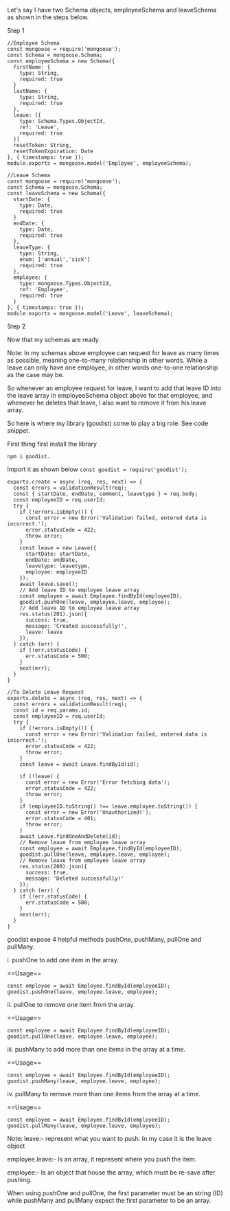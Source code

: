 Let's say I have two Schema objects, employeeSchema and leaveSchema as shown in the steps below.

Step 1
```
//Employee Schema
const mongoose = require('mongoose');
const Schema = mongoose.Schema;
const employeeSchema = new Schema({
  firstName: {
    type: String,
    required: true
  }
  lastName: {
    type: String,
    required: true
  },
  leave: [{
    type: Schema.Types.ObjectId,
    ref: 'Leave',
    required: true
  }]
  resetToken: String,
  resetTokenExpiration: Date
}, { timestamps: true });
module.exports = mongoose.model('Employee', employeeSchema);
```
```
//Leave Schema
const mongoose = require('mongoose');
const Schema = mongoose.Schema;
const leaveSchema = new Schema({
  startDate: {
    type: Date,
    required: true
  }
  endDate: {
    type: Date,
    required: true
  },
  leaveType: {
    type: String,
	enum: ['annual','sick']
    required: true
  },
  employee: {
    type: mongoose.Types.ObjectId,
    ref: 'Employee',
 	required: true
  }
}, { timestamps: true });
module.exports = mongoose.model('Leave', leaveSchema);
```


Step 2

Now that my schemas are ready.

Note: In my schemas above employee can request for leave as many times as possible, meaning one-to-many relationship in other words. While a leave can only have one employee, in other words one-to-one relationship as the case may be.

So whenever an employee request for leave, I want to add that leave ID into the leave array in employeeSchema object above for that employee, and whenever he deletes that leave, I also want to remove it from his leave array. 

So here is where my library (goodist) come to play a big role. See code snippet.

First thing first install the library

```npm i goodist.```

Import it as shown below
```const goodist = require('goodist');```

```//To Create a Leave Request
exports.create = async (req, res, next) => {
  const errors = validationResult(req);
  const { startDate, endDate, comment, leavetype } = req.body;
  const employeeID = req.userId;
  try {
    if (!errors.isEmpty()) {
      const error = new Error('Validation failed, entered data is incorrect.');
      error.statusCode = 422;
      throw error;
    }
    const leave = new Leave({
      startDate: startDate,
      endDate: endDate,
      leavetype: leavetype,
      employee: employeeID
    });
    await leave.save();
    // Add leave ID to employee leave array
    const employee = await Employee.findById(employeeID);
    goodist.pushOne(leave, employee.leave, employee);
    // Add leave ID to employee leave array
    res.status(201).json({
      success: true,
      message: 'Created successfully!',
      leave: leave
    });
  } catch (err) {
    if (!err.statusCode) {
      err.statusCode = 500;
    }
    next(err);
  }
}
```

```
//To Delete Leave Request
exports.delete = async (req, res, next) => {
  const errors = validationResult(req);
  const id = req.params.id;
  const employeeID = req.userId;
  try {
    if (!errors.isEmpty()) {
      const error = new Error('Validation failed, entered data is incorrect.');
      error.statusCode = 422;
      throw error;
    }
    const leave = await Leave.findById(id);
     
    if (!leave) {
      const error = new Error('Error fetching data');
      error.statusCode = 422;
      throw error;
    }
    if (employeeID.toString() !== leave.employee.toString()) {
      const error = new Error('Unauthorized!');
      error.statusCode = 401;
      throw error;
    }
    await Leave.findOneAndDelete(id);
    // Remove leave from employee leave array
	const employee = await Employee.findById(employeeID);
    goodist.pullOne(leave, employee.leave, employee);
    // Remove leave from employee leave array
    res.status(200).json({
      success: true,
      message: 'Deleted successfully!'
    });
  } catch (err) {
    if (!err.statusCode) {
      err.statusCode = 500;
    }
    next(err);
  }
}
```
goodist expose 4 helpful methods pushOne, pushMany, pullOne and pullMany.

i. pushOne to add one item in the array.

==Usage==
```
const employee = await Employee.findById(employeeID);
goodist.pushOne(leave, employee.leave, employee);
```

ii. pullOne to remove one item from the array.

==Usage==
```
const employee = await Employee.findById(employeeID);
goodist.pullOne(leave, employee.leave, employee);
```

iii. pushMany to add more than one items in the array at a time.

==Usage==
```
const employee = await Employee.findById(employeeID);
goodist.pushMany(leave, employee.leave, employee);
```

iv. pullMany to remove more than one items from the array at a time.

==Usage==
```
const employee = await Employee.findById(employeeID);
goodist.pullMany(leave, employee.leave, employee);
```

Note:
leave:- represent what you want to push. In my case it is the leave object

employee.leave:- Is an array, it represent where you push the item.

employee:- Is an object that house the array, which must be re-save after pushing.

When using pushOne and pullOne, the first parameter must be an string (ID) while pushMany and pullMany expect the first parameter to be an array.
